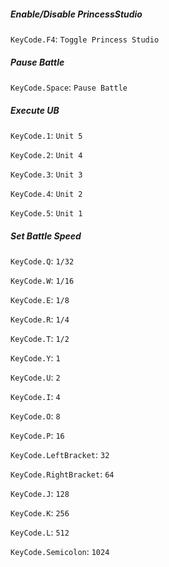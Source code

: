 ##### Enable/Disable PrincessStudio
`KeyCode.F4`: `Toggle Princess Studio`

##### Pause Battle
`KeyCode.Space`: `Pause Battle`

##### Execute UB
`KeyCode.1`: `Unit 5`

`KeyCode.2`: `Unit 4`

`KeyCode.3`: `Unit 3`

`KeyCode.4`: `Unit 2`

`KeyCode.5`: `Unit 1`

##### Set Battle Speed
`KeyCode.Q`: `1/32`

`KeyCode.W`: `1/16`

`KeyCode.E`: `1/8 `

`KeyCode.R`: `1/4 `

`KeyCode.T`: `1/2 `

`KeyCode.Y`: `1`

`KeyCode.U`: `2`

`KeyCode.I`: `4`

`KeyCode.O`: `8`

`KeyCode.P`: `16`

`KeyCode.LeftBracket`: `32`

`KeyCode.RightBracket`: `64`

`KeyCode.J`: `128`

`KeyCode.K`: `256`

`KeyCode.L`: `512`

`KeyCode.Semicolon`: `1024`